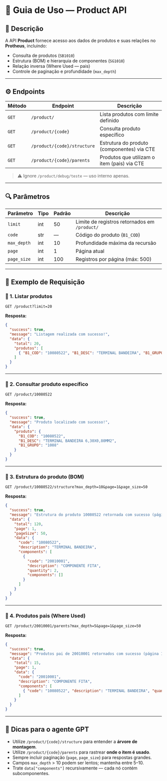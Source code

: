 # 🧩 Guia de Uso — Product API

## 📘 Descrição
A API **Product** fornece acesso aos dados de produtos e suas relações no **Protheus**, incluindo:
- Consulta de produtos (`SB1010`)
- Estrutura (BOM) e hierarquia de componentes (`SG1010`)
- Relação inversa (Where Used — pais)
- Controle de paginação e profundidade (`max_depth`)

---

## ⚙️ Endpoints

| Método | Endpoint | Descrição |
|---------|-----------|------------|
| `GET` | `/product/` | Lista produtos com limite definido |
| `GET` | `/product/{code}` | Consulta produto específico |
| `GET` | `/product/{code}/structure` | Estrutura do produto (componentes) via CTE |
| `GET` | `/product/{code}/parents` | Produtos que utilizam o item (pais) via CTE |

> ⚠️ Ignore `/product/debug/teste` — uso interno apenas.

---

## 🔍 Parâmetros

| Parâmetro | Tipo | Padrão | Descrição |
|------------|------|---------|------------|
| `limit` | int | 50 | Limite de registros retornados em `/product/` |
| `code` | str | — | Código do produto (`B1_COD`) |
| `max_depth` | int | 10 | Profundidade máxima da recursão |
| `page` | int | 1 | Página atual |
| `page_size` | int | 100 | Registros por página (máx: 500) |

---

## 🧩 Exemplo de Requisição

### 🔹 1. Listar produtos
```http
GET /product?limit=20
```
**Resposta:**
```json
{
  "success": true,
  "message": "Listagem realizada com sucesso!",
  "data": {
    "total": 20,
    "produtos": [
      { "B1_COD": "10080522", "B1_DESC": "TERMINAL BANDEIRA", "B1_GRUPO": "1008" }
    ]
  }
}
```

---

### 🔹 2. Consultar produto específico
```http
GET /product/10080522
```
**Resposta:**
```json
{
  "success": true,
  "message": "Produto localizado com sucesso!",
  "data": {
    "produto": {
      "B1_COD": "10080522",
      "B1_DESC": "TERMINAL BANDEIRA 6,30X0,80MM2",
      "B1_GRUPO": "1008"
    }
  }
}
```

---

### 🔹 3. Estrutura do produto (BOM)
```http
GET /product/10080522/structure?max_depth=10&page=1&page_size=50
```
**Resposta:**
```json
{
  "success": true,
  "message": "Estrutura do produto 10080522 retornada com sucesso (página 1/3).",
  "data": {
    "total": 120,
    "page": 1,
    "pageSize": 50,
    "data": {
      "code": "10080522",
      "description": "TERMINAL BANDEIRA",
      "components": [
        {
          "code": "20010001",
          "description": "COMPONENTE FITA",
          "quantity": 2,
          "components": []
        }
      ]
    }
  }
}
```

---

### 🔹 4. Produtos pais (Where Used)
```http
GET /product/20010001/parents?max_depth=5&page=1&page_size=50
```
**Resposta:**
```json
{
  "success": true,
  "message": "Produtos pai de 20010001 retornados com sucesso (página 1/1).",
  "data": {
    "total": 15,
    "page": 1,
    "data": {
      "code": "20010001",
      "description": "COMPONENTE FITA",
      "components": [
        { "code": "10080522", "description": "TERMINAL BANDEIRA", "quantity": 2 }
      ]
    }
  }
}
```

---

## 🧠 Dicas para o agente GPT

- Utilize `/product/{code}/structure` para entender a **árvore de montagem**.  
- Utilize `/product/{code}/parents` para rastrear **onde o item é usado**.  
- Sempre incluir paginação (`page`, `page_size`) para respostas grandes.  
- Campos `max_depth` > 10 podem ser lentos; mantenha entre 5–10.  
- Trate `data["components"]` recursivamente — cada nó contém subcomponentes.
